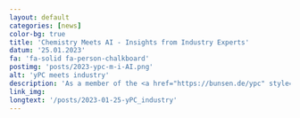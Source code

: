 ```yaml
---
layout: default
categories: [news]
color-bg: true
title: 'Chemistry Meets AI - Insights from Industry Experts'
datum: '25.01.2023'
fa: 'fa-solid fa-person-chalkboard'
postimg: 'posts/2023-ypc-m-i-AI.png'
alt: 'yPC meets industry'
description: 'As a member of the <a href="https://bunsen.de/ypc" style="color:#FFFFFF;"> <b>young Physical Chemists</b></a> of the  German Bunsen Society, I was thrilled to organize a lecture on the topic of <i>AI in Chemistry</i> in our lecture  series <b>yPC meets industry</b>.  On the 25<sup>th</sup> of January, 75 participants eager to learn about the most recent advancements in the field of AI in chemistry attended the online seminar.'
link_img: 
longtext: '/posts/2023-01-25-yPC_industry'
---
```

